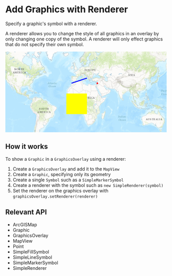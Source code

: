 # Add Graphics with Renderer

Specify a graphic's symbol with a renderer.

A renderer allows you to change the style of all graphics in an overlay by only changing one copy of the symbol. A renderer will only effect graphics that do not specify their own symbol.

![](AddGraphicsWithRenderer.png)

## How it works

To show a `Graphic` in a `GraphicsOverlay` using a renderer:

1.  Create a `GraphicsOverlay` and add it to the `MapView`
2.  Create a `Graphic`, specifying only its geometry
3.  Create a single `Symbol` such as a `SimpleMarkerSymbol`
4.  Create a renderer with the symbol such as `new SimpleRenderer(symbol)`
5.  Set the renderer on the graphics overlay with `graphicsOverlay.setRenderer(renderer)`

## Relevant API

*   ArcGISMap
*   Graphic
*   GraphicsOverlay
*   MapView
*   Point
*   SimpleFillSymbol
*   SimpleLineSymbol
*   SimpleMarkerSymbol
*   SimpleRenderer

